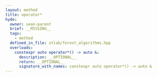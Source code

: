```yaml
---
layout: method
title: operator*
hyde:
  owner: sean-parent
  brief: __MISSING__
  tags:
    - method
  defined_in_file: stlab/forest_algorithms.hpp
  overloads:
    constexpr auto operator*() -> auto &:
      description: __OPTIONAL__
      return: __OPTIONAL__
      signature_with_names: constexpr auto operator*() -> auto &
---
```

